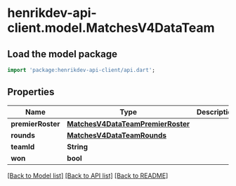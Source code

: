 # henrikdev-api-client.model.MatchesV4DataTeam

## Load the model package
```dart
import 'package:henrikdev-api-client/api.dart';
```

## Properties
Name | Type | Description | Notes
------------ | ------------- | ------------- | -------------
**premierRoster** | [**MatchesV4DataTeamPremierRoster**](MatchesV4DataTeamPremierRoster.md) |  | [optional] 
**rounds** | [**MatchesV4DataTeamRounds**](MatchesV4DataTeamRounds.md) |  | 
**teamId** | **String** |  | 
**won** | **bool** |  | 

[[Back to Model list]](../README.md#documentation-for-models) [[Back to API list]](../README.md#documentation-for-api-endpoints) [[Back to README]](../README.md)


